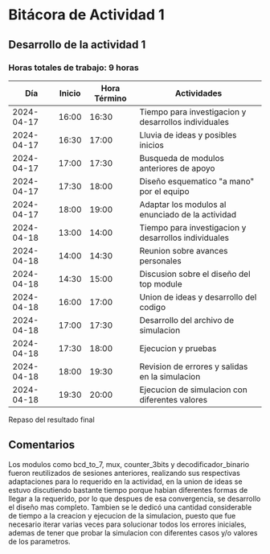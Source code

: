 # Bitácora de Actividad 1

## Desarrollo de la actividad 1
### Horas totales de trabajo: 9 horas

| Día       | Inicio  | Hora Término | Actividades                                         |
|-----------|---------|--------------|---------------------------------------------------  |
| 2024-04-17| 16:00   | 16:30        | Tiempo para investigacion y desarrollos individuales|
| 2024-04-17| 16:30   | 17:00        | Lluvia de ideas y posibles inicios                  |
| 2024-04-17| 17:00   | 17:30        | Busqueda de modulos anteriores de apoyo             |
| 2024-04-17| 17:30   | 18:00        | Diseño esquematico "a mano" por el equipo           |
| 2024-04-17| 18:00   | 19:00        | Adaptar los modulos al enunciado de la actividad    |
| 2024-04-18| 13:00   | 14:00        | Tiempo para investigacion y desarrollos individuales|
| 2024-04-18| 14:00   | 14:30        | Reunion sobre avances personales                    |
| 2024-04-18| 14:30   | 15:00        | Discusion sobre el diseño del top module            |
| 2024-04-18| 16:00   | 17:00        | Union de ideas y desarrollo del codigo              | 
| 2024-04-18| 17:00   | 17:30        | Desarrollo del archivo de simulacion                |
| 2024-04-18| 17:30   | 18:00        | Ejecucion y pruebas                                 |
| 2024-04-18| 18:00   | 19:30        | Revision de errores y salidas en la simulacion      |
| 2024-04-18| 19:30   | 20:00        | Ejecucion de simulacion con diferentes valores      |
Repaso del resultado final  
## Comentarios
Los modulos como bcd_to_7, mux, counter_3bits y decodificador_binario fueron reutilizados de sesiones anteriores, realizando sus respectivas adaptaciones para lo requerido en la actividad, en la union de ideas se estuvo discutiendo bastante tiempo porque habian diferentes formas de llegar a la requerido, por lo que despues de esa convergencia, se desarrollo el diseño mas completo. Tambien se le dedicó una cantidad considerable de tiempo a la creacion y ejecucion de la simulacion, puesto que fue necesario iterar varias veces para solucionar todos los errores iniciales, ademas de tener que probar la simulacion con diferentes casos y/o valores de los parametros.
